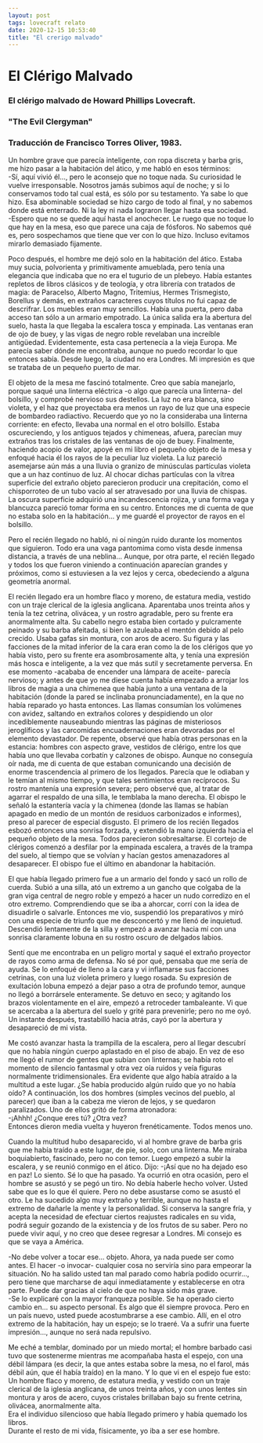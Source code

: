 ```yaml
---
layout: post
tags: lovecraft relato
date: 2020-12-15 10:53:40
title: "El crerigo malvado"
---
```

# El Clérigo Malvado

### El clérigo malvado de Howard Phillips Lovecraft.
### "The Evil Clergyman"
### Traducción de Francisco Torres Oliver, 1983.

   Un hombre grave que parecía inteligente, con ropa discreta y barba
   gris, me hizo pasar a la habitación del ático, y me habló en esos
   términos:  
   -Sí, aquí vivió él..., pero le aconsejo que no toque nada. Su
   curiosidad le vuelve irresponsable. Nosotros jamás subimos aquí de
   noche; y si lo conservamos todo tal cual está, es sólo por su
   testamento. Ya sabe lo que hizo. Esa abominable sociedad se hizo cargo
   de todo al final, y no sabemos donde está enterrado. Ni la ley ni nada
   lograron llegar hasta esa sociedad.  
   -Espero que no se quede aquí hasta el anochecer. Le ruego que no toque
   lo que hay en la mesa, eso que parece una caja de fósforos. No sabemos
   qué es, pero sospechamos que tiene que ver con lo que hizo. Incluso
   evitamos mirarlo demasiado fijamente.
   
   Poco después, el hombre me dejó solo en la habitación del ático. Estaba
   muy sucia, polvorienta y primitivamente amueblada, pero tenía una
   elegancia que indicaba que no era el tugurio de un plebeyo. Había
   estantes repletos de libros clásicos y de teología, y otra librería con
   tratados de magia: de Paracelso, Alberto Magno, Tritemius, Hermes
   Trismegisto, Borellus y demás, en extraños caracteres cuyos títulos no
   fui capaz de descrifrar. Los muebles eran muy sencillos. Había una
   puerta, pero daba acceso tan sólo a un armario empotrado. La única
   salida era la abertura del suelo, hasta la que llegaba la escalera
   tosca y empinada. Las ventanas eran de ojo de buey, y las vigas de
   negro roble revelaban una increíble antigüedad. Evidentemente, esta
   casa pertenecía a la vieja Europa. Me parecía saber dónde me
   encontraba, aunque no puedo recordar lo que entonces sabía. Desde
   luego, la ciudad no era Londres. Mi impresión es que se trataba de un
   pequeño puerto de mar.
   
   El objeto de la mesa me fascinó totalmente. Creo que sabía manejarlo,
   porque saqué una linterna eléctrica -o algo que parecía una linterna-
   del bolsillo, y comprobé nervioso sus destellos. La luz no era blanca,
   sino violeta, y el haz que proyectaba era menos un rayo de luz que una
   especie de bombardeo radiactivo. Recuerdo que yo no la consideraba una
   linterna corriente: en efecto, llevaba una normal en el otro bolsillo.
   Estaba oscureciendo, y los antiguos tejados y chimeneas, afuera,
   parecían muy extraños tras los cristales de las ventanas de ojo de
   buey. Finalmente, haciendo acopio de valor, apoyé en mi libro el
   pequeño objeto de la mesa y enfoqué hacia él los rayos de la peculiar
   luz violeta. La luz pareció asemejarse aún más a una lluvia o granizo
   de minúsculas partículas violeta que a un haz continuo de luz. Al
   chocar dichas partículas con la vítrea superficie del extraño objeto
   parecieron producir una crepitación, como el chisporroteo de un tubo
   vacío al ser atravesado por una lluvia de chispas. La oscura superficie
   adquirió una incandescencia rojiza, y una forma vaga y blancuzca
   pareció tomar forma en su centro. Entonces me di cuenta de que no
   estaba solo en la habitación... y me guardé el proyector de rayos en el
   bolsillo.
   
   Pero el recién llegado no habló, ni oí ningún ruido durante los
   momentos que siguieron. Todo era una vaga pantomima como vista desde
   inmensa distancia, a través de una neblina... Aunque, por otra parte,
   el recién llegado y todos los que fueron viniendo a continuación
   aparecían grandes y próximos, como si estuviesen a la vez lejos y
   cerca, obedeciendo a alguna geometría anormal.
   
   El recién llegado era un hombre flaco y moreno, de estatura media,
   vestido con un traje clerical de la iglesia anglicana. Aparentaba unos
   treinta años y tenía la tez cetrina, olivácea, y un rostro agradable,
   pero su frente era anormalmente alta. Su cabello negro estaba bien
   cortado y pulcramente peinado y su barba afeitada, si bien le azuleaba
   el mentón debido al pelo crecido. Usaba gafas sin montura, con aros de
   acero. Su figura y las facciones de la mitad inferior de la cara eran
   como la de los clérigos que yo había visto, pero su frente era
   asombrosamente alta, y tenía una expresión más hosca e inteligente, a
   la vez que más sutil y secretamente perversa. En ese momento -acababa
   de encender una lámpara de aceite- parecía nervioso; y antes de que yo
   me diese cuenta había empezado a arrojar los libros de magia a una
   chimenea que había junto a una ventana de la habitación (donde la pared
   se inclinaba pronunciadamente), en la que no había reparado yo hasta
   entonces. Las llamas consumían los volúmenes con avidez, saltando en
   extraños colores y despidiendo un olor incediblemente nauseabundo
   mientras las páginas de misteriosos jeroglíficos y las carcomidas
   encuadernaciones eran devoradas por el elemento devastador. De repente,
   observé que había otras personas en la estancia: hombres con aspecto
   grave, vestidos de clérigo, entre los que había uno que llevaba
   corbatín y calzones de obispo. Aunque no conseguía oír nada, me di
   cuenta de que estaban comunicando una decisión de enorme trascendencia
   al primero de los llegados. Parecía que le odiaban y le temían al mismo
   tiempo, y que tales sentimientos eran recíprocos. Su rostro mantenía
   una expresión severa; pero observé que, al tratar de agarrar el
   respaldo de una silla, le temblaba la mano derecha. El obispo le señaló
   la estantería vacía y la chimenea (donde las llamas se habían apagado
   en medio de un montón de residuos carbonizados e informes), preso al
   parecer de especial disgusto. El primero de los recién llegados esbozó
   entonces una sonrisa forzada, y extendió la mano izquierda hacia el
   pequeño objeto de la mesa. Todos parecieron sobresaltarse. El cortejo
   de clérigos comenzó a desfilar por la empinada escalera, a través de la
   trampa del suelo, al tiempo que se volvían y hacían gestos amenazadores
   al desaparecer. El obispo fue el último en abandonar la habitación.
   
   El que había llegado primero fue a un armario del fondo y sacó un rollo
   de cuerda. Subió a una silla, ató un extremo a un gancho que colgaba de
   la gran viga central de negro roble y empezó a hacer un nudo corredizo
   en el otro extremo. Comprendiendo que se iba a ahorcar, corrí con la
   idea de disuadirle o salvarle. Entonces me vio, suspendió los
   preparativos y miró con una especie de triunfo que me desconcertó y me
   llenó de inquietud. Descendió lentamente de la silla y empezó a avanzar
   hacia mí con una sonrisa claramente lobuna en su rostro oscuro de
   delgados labios.
   
   Sentí que me encontraba en un peligro mortal y saqué el extraño
   proyector de rayos como arma de defensa. No sé por qué, pensaba que me
   sería de ayuda. Se lo enfoqué de lleno a la cara y vi inflamarse sus
   facciones cetrinas, con una luz violeta primero y luego rosada. Su
   expresión de exultación lobuna empezó a dejar paso a otra de profundo
   temor, aunque no llegó a borrársele enteramente. Se detuvo en seco; y
   agitando los brazos violentamente en el aire, empezó a retroceder
   tambaleante. Vi que se acercaba a la abertura del suelo y grité para
   prevenirle; pero no me oyó. Un instante después, trastabilló hacia
   atrás, cayó por la abertura y desapareció de mi vista.
   
   Me costó avanzar hasta la trampilla de la escalera, pero al llegar
   descubrí que no había ningún cuerpo aplastado en el piso de abajo. En
   vez de eso me llegó el rumor de gentes que subían con linternas; se
   había roto el momento de silencio fantasmal y otra vez oía ruidos y
   veía figuras normalmente tridimensionales. Era evidente que algo había
   atraído a la multitud a este lugar. ¿Se había producido algún ruido que
   yo no había oído? A continuación, los dos hombres (simples vecinos del
   pueblo, al parecer) que iban a la cabeza me vieron de lejos, y se
   quedaron paralizados. Uno de ellos gritó de forma atronadora:  
   -¡Ahhh! ¿Conque eres tú? ¿Otra vez?  
   Entonces dieron media vuelta y huyeron frenéticamente. Todos menos uno.
   
   Cuando la multitud hubo desaparecido, vi al hombre grave de barba gris
   que me había traído a este lugar, de pie, solo, con una linterna. Me
   miraba boquiabierto, fascinado, pero no con temor. Luego empezó a subir
   la escalera, y se reunió conmigo en el ático. Dijo:
   -¡Así que no ha dejado eso en paz! Lo siento. Sé lo que ha pasado. Ya
   ocurrió en otra ocasión, pero el hombre se asustó y se pegó un tiro. No
   debía haberle hecho volver. Usted sabe que es lo que él quiere. Pero no
   debe asustarse como se asustó el otro. Le ha sucedido algo muy extraño
   y terrible, aunque no hasta el extremo de dañarle la mente y la
   personalidad. Si conserva la sangre fría, y acepta la necesidad de
   efectuar ciertos reajustes radicales en su vida, podrá seguir gozando
   de la existencia y de los frutos de su saber. Pero no puede vivir aquí,
   y no creo que desee regresar a Londres. Mi consejo es que se vaya a
   América.
   
   -No debe volver a tocar ese... objeto. Ahora, ya nada puede ser como
   antes. El hacer -o invocar- cualquier cosa no serviría sino para
   empeorar la situación. No ha salido usted tan mal parado como habría
   podido ocurrir..., pero tiene que marcharse de aquí inmediatamente y
   establecerse en otra parte. Puede dar gracias al cielo de que no haya
   sido más grave.  
   -Se lo explicaré con la mayor franqueza posible. Se ha operado cierto
   cambio en... su aspecto personal. Es algo que él siempre provoca. Pero
   en un país nuevo, usted puede acostumbrarse a ese cambio. Allí, en el
   otro extremo de la habitación, hay un espejo; se lo traeré. Va a sufrir
   una fuerte impresión..., aunque no será nada repulsivo.
   
   Me eché a temblar, dominado por un miedo mortal; el hombre barbado casi
   tuvo que sostenerme mientras me acompañaba hasta el espejo, con una
   débil lámpara (es decir, la que antes estaba sobre la mesa, no el
   farol, más débil aún, que él había traído) en la mano. Y lo que vi en
   el espejo fue esto:  
   Un hombre flaco y moreno, de estatura media, y vestido con un traje
   clerical de la iglesia anglicana, de unos treinta años, y con unos
   lentes sin montura y aros de acero, cuyos cristales brillaban bajo su
   frente cetrina, olivácea, anormalmente alta.  
   Era el individuo silencioso que había llegado primero y había quemado
   los libros.  
   Durante el resto de mi vida, físicamente, yo iba a ser ese hombre.
